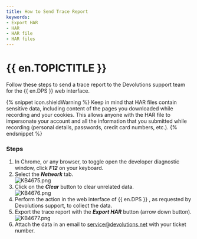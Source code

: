 ```yaml
---
title: How to Send Trace Report
keywords:
- Export HAR
- HAR
- HAR file
- HAR files
---
```

# {{ en.TOPICTITLE }}
Follow these steps to send a trace report to the Devolutions support team for the {{ en.DPS }} web interface.

{% snippet icon.shieldWarning %}
Keep in mind that HAR files contain sensitive data, including content of the pages you downloaded while recording and your cookies. This allows anyone with the HAR file to impersonate your account and all the information that you submitted while recording (personal details, passwords, credit card numbers, etc.).
{% endsnippet %}  

### Steps
1. In Chrome, or any browser, to toggle open the developer diagnostic window, click ***F12*** on your keyboard.
1. Select the ***Network*** tab.  
![KB4675.png](/img/en/kb/KB4675.png)
1. Click on the ***Clear*** button to clear unrelated data.  
![KB4676.png](/img/en/kb/KB4676.png)
1. Perform the action in the web interface of {{ en.DPS }} , as requested by Devolutions support, to collect the data.
1. Export the trace report with the ***Export HAR*** button (arrow down button).  
![KB4677.png](/img/en/kb/KB4677.png)
1. Attach the data in an email to [service@devolutions.net](mailto:service@devolutions.net) with your ticket number.
